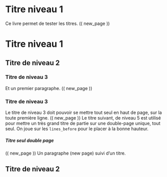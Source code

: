 # Titre niveau 1
Ce livre permet de tester les titres.
(( new_page ))
# Titre niveau 1
## Titre de niveau 2
### Titre de niveau 3
Et un premier paragraphe.
(( new_page ))
### Titre de niveau 3
Le titre de niveau 3 doit pouvoir se mettre tout seul en haut de page, sur la toute première ligne.
(( new_page ))
Le titre suivant, de niveau 5 est utilisé pour mettre un très grand titre de partie sur une double-page unique, tout seul. On joue sur les `lines_before` pour le placer à la bonne hauteur.
##### Titre seul double page
(( new_page ))
Un paragraphe (new page) suivi d’un titre.
## Titre de niveau 2
